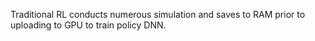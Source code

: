 Traditional RL conducts numerous simulation and saves to RAM prior to uploading to GPU to train policy DNN. 